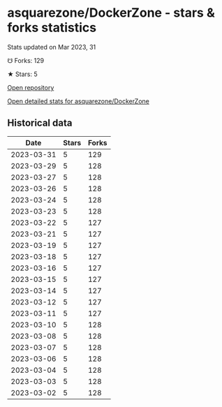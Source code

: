 # asquarezone/DockerZone - stars & forks statistics

Stats updated on Mar 2023, 31

☋ Forks: 129

★ Stars: 5

[Open repository](https://github.com/asquarezone/DockerZone)

[Open detailed stats for asquarezone/DockerZone](https://reviewgithub.com/rep/asquarezone/DockerZone)

## Historical data
| Date | Stars | Forks |
|------|-------|-------|
| 2023-03-31 | 5 | 129 | 
| 2023-03-29 | 5 | 128 | 
| 2023-03-27 | 5 | 128 | 
| 2023-03-26 | 5 | 128 | 
| 2023-03-24 | 5 | 128 | 
| 2023-03-23 | 5 | 128 | 
| 2023-03-22 | 5 | 127 | 
| 2023-03-21 | 5 | 127 | 
| 2023-03-19 | 5 | 127 | 
| 2023-03-18 | 5 | 127 | 
| 2023-03-16 | 5 | 127 | 
| 2023-03-15 | 5 | 127 | 
| 2023-03-14 | 5 | 127 | 
| 2023-03-12 | 5 | 127 | 
| 2023-03-11 | 5 | 127 | 
| 2023-03-10 | 5 | 128 | 
| 2023-03-08 | 5 | 128 | 
| 2023-03-07 | 5 | 128 | 
| 2023-03-06 | 5 | 128 | 
| 2023-03-04 | 5 | 128 | 
| 2023-03-03 | 5 | 128 | 
| 2023-03-02 | 5 | 128 | 

